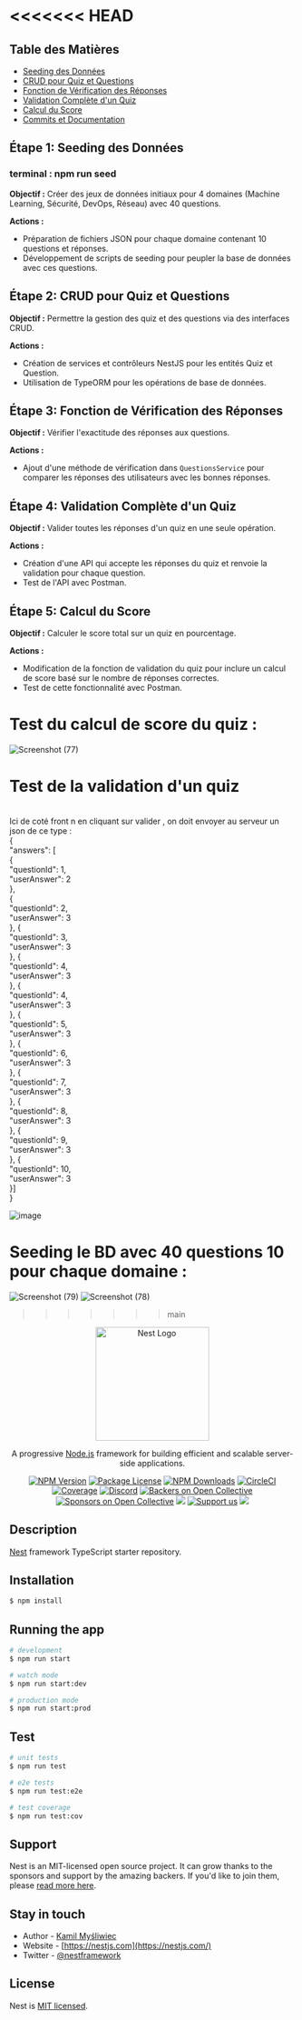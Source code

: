 <<<<<<< HEAD
=======
<h2>Table des Matières</h2>
<ul>
  <li><a href="#step1">Seeding des Données</a></li>
  <li><a href="#step2">CRUD pour Quiz et Questions</a></li>
  <li><a href="#step3">Fonction de Vérification des Réponses</a></li>
  <li><a href="#step4">Validation Complète d'un Quiz</a></li>
  <li><a href="#step5">Calcul du Score</a></li>
  <li><a href="#step6">Commits et Documentation</a></li>
</ul>

<h2 id="step1">Étape 1: Seeding des Données</h2>
<h3 >terminal : npm run seed</h3>

<p><strong>Objectif :</strong> Créer des jeux de données initiaux pour 4 domaines (Machine Learning, Sécurité, DevOps, Réseau) avec 40 questions.</p>
<p><strong>Actions :</strong></p>
<ul>
  <li>Préparation de fichiers JSON pour chaque domaine contenant 10 questions et réponses.</li>
  <li>Développement de scripts de seeding pour peupler la base de données avec ces questions.</li>
</ul>

<h2 id="step2">Étape 2: CRUD pour Quiz et Questions</h2>
<p><strong>Objectif :</strong> Permettre la gestion des quiz et des questions via des interfaces CRUD.</p>
<p><strong>Actions :</strong></p>
<ul>
  <li>Création de services et contrôleurs NestJS pour les entités Quiz et Question.</li>
  <li>Utilisation de TypeORM pour les opérations de base de données.</li>
</ul>

<h2 id="step3">Étape 3: Fonction de Vérification des Réponses</h2>
<p><strong>Objectif :</strong> Vérifier l'exactitude des réponses aux questions.</p>
<p><strong>Actions :</strong></p>
<ul>
  <li>Ajout d'une méthode de vérification dans <code>QuestionsService</code> pour comparer les réponses des utilisateurs avec les bonnes réponses.</li>
</ul>

<h2 id="step4">Étape 4: Validation Complète d'un Quiz</h2>
<p><strong>Objectif :</strong> Valider toutes les réponses d'un quiz en une seule opération.</p>
<p><strong>Actions :</strong></p>
<ul>
  <li>Création d'une API qui accepte les réponses du quiz et renvoie la validation pour chaque question.</li>
  <li>Test de l'API avec Postman.</li>
</ul>

<h2 id="step5">Étape 5: Calcul du Score</h2>
<p><strong>Objectif :</strong> Calculer le score total sur un quiz en pourcentage.</p>
<p><strong>Actions :</strong></p>
<ul>
  <li>Modification de la fonction de validation du quiz pour inclure un calcul de score basé sur le nombre de réponses correctes.</li>
  <li>Test de cette fonctionnalité avec Postman.</li>
</ul>


<h1>Test du  calcul de score du quiz : </h1>

![Screenshot (77)](https://github.com/Mohamedamine991/Nest-Project/assets/98351985/851b3036-78a8-4dc0-8141-51feafaaecd9)

<h1>Test de la validation d'un quiz</h1>  <br> Ici de coté front n en cliquant sur valider , on doit envoyer au serveur un json de ce type : <br>
{ <br>
  "answers": [ <br>
    { <br>
      "questionId": 1, <br>
      "userAnswer": 2 <br>
    }, <br>
    { <br>
      "questionId": 2, <br>
      "userAnswer": 3 <br>
    }, { <br>
      "questionId": 3, <br>
      "userAnswer": 3 <br>
    }, { <br>
      "questionId": 4, <br>
      "userAnswer": 3 <br>
    }, { <br>
      "questionId": 4, <br>
      "userAnswer": 3 <br>
    }, { <br>
      "questionId": 5, <br>
      "userAnswer": 3 <br>
    }, { <br>
      "questionId": 6, <br>
      "userAnswer": 3 <br>
    }, { <br>
      "questionId": 7, <br>
      "userAnswer": 3 <br>
    }, { <br>
      "questionId": 8, <br>
      "userAnswer": 3 <br>
    }, { <br>
      "questionId": 9, <br>
      "userAnswer": 3 <br>
    }, { <br>
      "questionId": 10, <br>
      "userAnswer": 3 <br>
    }] <br>
} <br>

![image](https://github.com/Mohamedamine991/Nest-Project/assets/98351985/aced3b28-327f-4049-ac05-de85ce3e6c21)
<h1>Seeding le  BD avec 40 questions 10 pour chaque domaine : </h1>

![Screenshot (79)](https://github.com/Mohamedamine991/Nest-Project/assets/98351985/b95e45cb-d3a1-4850-915c-03058d8386b5)
![Screenshot (78)](https://github.com/Mohamedamine991/Nest-Project/assets/98351985/4ae0eefa-e00e-4858-8a58-106aaa5592ef)



>>>>>>> main
<p align="center">
  <a href="http://nestjs.com/" target="blank"><img src="https://nestjs.com/img/logo-small.svg" width="200" alt="Nest Logo" /></a>
</p>

[circleci-image]: https://img.shields.io/circleci/build/github/nestjs/nest/master?token=abc123def456
[circleci-url]: https://circleci.com/gh/nestjs/nest

  <p align="center">A progressive <a href="http://nodejs.org" target="_blank">Node.js</a> framework for building efficient and scalable server-side applications.</p>
    <p align="center">
<a href="https://www.npmjs.com/~nestjscore" target="_blank"><img src="https://img.shields.io/npm/v/@nestjs/core.svg" alt="NPM Version" /></a>
<a href="https://www.npmjs.com/~nestjscore" target="_blank"><img src="https://img.shields.io/npm/l/@nestjs/core.svg" alt="Package License" /></a>
<a href="https://www.npmjs.com/~nestjscore" target="_blank"><img src="https://img.shields.io/npm/dm/@nestjs/common.svg" alt="NPM Downloads" /></a>
<a href="https://circleci.com/gh/nestjs/nest" target="_blank"><img src="https://img.shields.io/circleci/build/github/nestjs/nest/master" alt="CircleCI" /></a>
<a href="https://coveralls.io/github/nestjs/nest?branch=master" target="_blank"><img src="https://coveralls.io/repos/github/nestjs/nest/badge.svg?branch=master#9" alt="Coverage" /></a>
<a href="https://discord.gg/G7Qnnhy" target="_blank"><img src="https://img.shields.io/badge/discord-online-brightgreen.svg" alt="Discord"/></a>
<a href="https://opencollective.com/nest#backer" target="_blank"><img src="https://opencollective.com/nest/backers/badge.svg" alt="Backers on Open Collective" /></a>
<a href="https://opencollective.com/nest#sponsor" target="_blank"><img src="https://opencollective.com/nest/sponsors/badge.svg" alt="Sponsors on Open Collective" /></a>
  <a href="https://paypal.me/kamilmysliwiec" target="_blank"><img src="https://img.shields.io/badge/Donate-PayPal-ff3f59.svg"/></a>
    <a href="https://opencollective.com/nest#sponsor"  target="_blank"><img src="https://img.shields.io/badge/Support%20us-Open%20Collective-41B883.svg" alt="Support us"></a>
  <a href="https://twitter.com/nestframework" target="_blank"><img src="https://img.shields.io/twitter/follow/nestframework.svg?style=social&label=Follow"></a>
</p>
  <!--[![Backers on Open Collective](https://opencollective.com/nest/backers/badge.svg)](https://opencollective.com/nest#backer)
  [![Sponsors on Open Collective](https://opencollective.com/nest/sponsors/badge.svg)](https://opencollective.com/nest#sponsor)-->

## Description

[Nest](https://github.com/nestjs/nest) framework TypeScript starter repository.

## Installation

```bash
$ npm install
```

## Running the app

```bash
# development
$ npm run start

# watch mode
$ npm run start:dev

# production mode
$ npm run start:prod
```

## Test

```bash
# unit tests
$ npm run test

# e2e tests
$ npm run test:e2e

# test coverage
$ npm run test:cov
```

## Support

Nest is an MIT-licensed open source project. It can grow thanks to the sponsors and support by the amazing backers. If you'd like to join them, please [read more here](https://docs.nestjs.com/support).

## Stay in touch

- Author - [Kamil Myśliwiec](https://kamilmysliwiec.com)
- Website - [https://nestjs.com](https://nestjs.com/)
- Twitter - [@nestframework](https://twitter.com/nestframework)

## License

Nest is [MIT licensed](LICENSE).
